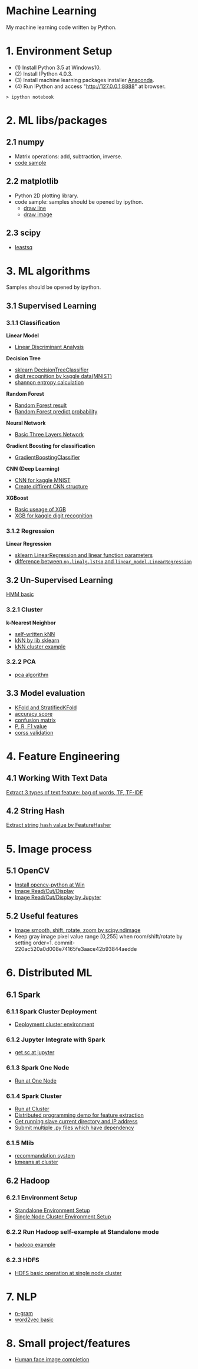 Machine Learning
=================

My machine learning code written by Python.

# 1. Environment Setup

* (1) Install Python 3.5 at Windows10.
* (2) Install IPython 4.0.3.
* (3) Install machine learning packages installer [Anaconda](https://www.continuum.io/downloads#_windows).
* (4) Run IPython and access "http://127.0.0.1:8888" at browser.

```
> ipython notebook
```


# 2. ML libs/packages


## 2.1 numpy

* Matrix operations: add, subtraction, inverse.
* [code sample](https://github.com/ybdesire/machinelearning/blob/master/1_numpy/matrix_calc.py)


## 2.2 matplotlib

* Python 2D plotting library.
* code sample: samples should be opened by ipython.
   * [draw line](https://github.com/ybdesire/machinelearning/blob/master/3_matplotlib/hello.ipynb)
   * [draw image](https://github.com/ybdesire/machinelearning/blob/master/3_matplotlib/draw_image.ipynb)


## 2.3 scipy

* [leastsq](https://github.com/ybdesire/machinelearning/blob/master/20_scipy/leastsq.ipynb)


# 3. ML algorithms

Samples should be opened by ipython.

## 3.1 Supervised Learning 

### 3.1.1 Classification

**Linear Model**
* [Linear Discriminant Analysis](https://github.com/ybdesire/machinelearning/blob/master/21_linear_model/lda.ipynb)


**Decision Tree**
* [sklearn DecisionTreeClassifier](https://github.com/ybdesire/machinelearning/blob/master/4_decision_tree/1_DTs_predict.ipynb)
* [digit recognition by kaggle data(MNIST)](https://github.com/ybdesire/machinelearning/blob/master/4_decision_tree/DTs_Digit_Recognition/predict_and_generate_kaggle_result.ipynb)
* [shannon entropy calculation](https://github.com/ybdesire/machinelearning/blob/master/4_decision_tree/calc_shannon.ipynb)

**Random Forest**
* [Random Forest result](https://github.com/ybdesire/machinelearning/blob/master/5_random_forest/RF_digit_recognition.ipynb)
* [Random Forest predict probability](https://github.com/ybdesire/machinelearning/blob/master/5_random_forest/RF_digit_recognition_probability.ipynb)


**Neural Network**
* [Basic Three Layers Network](https://github.com/ybdesire/machinelearning/blob/master/6_NN/toy_example.ipynb)


**Gradient Boosting for classification**
* [GradientBoostingClassifier](https://github.com/ybdesire/machinelearning/blob/master/7_ensemble/sklearn.ensemble%20learn.ipynb)


**CNN (Deep Learning)**
* [CNN for kaggle MNIST](https://github.com/ybdesire/machinelearning/blob/master/6_NN/CNN_mnist_kaggle.ipynb)
* [Create diffirent CNN structure](https://github.com/ybdesire/machinelearning/tree/master/11_CNN)


**XGBoost**
* [Basic useage of XGB](https://github.com/ybdesire/machinelearning/blob/master/10_xgboost/easy_example/main.py)
* [XGB for kaggle digit recognition](https://github.com/ybdesire/machinelearning/blob/master/10_xgboost/xgboost_kaggle_digit_recognition.ipynb)

### 3.1.2 Regression

**Linear Regression**

* [sklearn LinearRegression and linear function parameters](https://github.com/ybdesire/machinelearning/blob/master/14_regression/Linear_Regression.ipynb)
* [difference between  `np.linalg.lstsq` and `linear_model.LinearRegression`](https://github.com/ybdesire/machinelearning/blob/master/14_regression/Diff_np.linalg.lstsq_LinearRegression.ipynb)

## 3.2 Un-Supervised Learning

[HMM basic](https://github.com/ybdesire/machinelearning/blob/master/15_HMM/basic_hmm.ipynb)

### 3.2.1 Cluster

**k-Nearest Neighbor**
* [self-written kNN](https://github.com/ybdesire/machinelearning/blob/master/2_knn/knn.ipynb)
* [kNN by lib sklearn](https://github.com/ybdesire/machinelearning/blob/master/2_knn/KNeighborsClassifier.ipynb)
* [kNN cluster example](https://github.com/ybdesire/machinelearning/blob/master/12_cluster/KNN.ipynb)

### 3.2.2 PCA
* [pca algorithm](https://github.com/ybdesire/machinelearning/blob/master/13_data_compression/PCA_demo.ipynb)


## 3.3 Model evaluation

* [KFold and StratifiedKFold](https://github.com/ybdesire/machinelearning/blob/master/19_model_evaluate_selection/KFold.ipynb)
* [accuracy score](https://github.com/ybdesire/machinelearning/blob/master/19_model_evaluate_selection/accuracy_score.ipynb)
* [confusion matrix](https://github.com/ybdesire/machinelearning/blob/master/19_model_evaluate_selection/confusion_matrix.ipynb)
* [P, R, F1 value](https://github.com/ybdesire/machinelearning/blob/master/19_model_evaluate_selection/P_R_F1.ipynb)
* [corss validation](https://github.com/ybdesire/machinelearning/blob/master/19_model_evaluate_selection/cross_validation_simplest.ipynb)

# 4. Feature Engineering

## 4.1 Working With Text Data

[Extract 3 types of text feature: bag of words, TF, TF-IDF](https://github.com/ybdesire/machinelearning/blob/master/18_text_feature/work_with_text_data_basic.ipynb)

## 4.2 String Hash

[Extract string hash value by FeatureHasher](https://github.com/ybdesire/machinelearning/blob/master/18_text_feature/FeatureHasher.ipynb)



# 5. Image process

## 5.1 OpenCV
* [Install opencv-python at Win](https://github.com/ybdesire/machinelearning/blob/master/8_image_process/opencv/install_python_opencv_windows.md)
* [Image Read/Cut/Display](https://github.com/ybdesire/machinelearning/blob/master/8_image_process/opencv/img_read_display/1_img_read.py)
* [Image Read/Cut/Display by Jupyter](https://github.com/ybdesire/machinelearning/blob/master/8_image_process/opencv/img_read_display/2_img_basic.ipynb)


## 5.2 Useful features
* [Image smooth, shift, rotate, zoom by scipy.ndimage](https://github.com/ybdesire/machinelearning/blob/master/8_image_process/image_process_scikit-image.ipynb)
* Keep gray image pixel value range [0,255] when room/shift/rotate by setting order=1.   commit-220ac520a0d008e74165fe3aace42b93844aedde


# 6. Distributed ML

## 6.1 Spark

### 6.1.1 Spark Cluster Deployment

* [Deployment cluster environment](https://github.com/ybdesire/machinelearning/blob/master/16_spark/)

### 6.1.2 Jupyter Integrate with Spark

* [get sc at jupyter](https://github.com/ybdesire/machinelearning/blob/master/16_spark/spark_local_run_jupyter)

### 6.1.3 Spark One Node

* [Run at One Node](https://github.com/ybdesire/machinelearning/blob/master/16_spark/spark_local_run_basic)


### 6.1.4 Spark Cluster 

* [Run at Cluster](https://github.com/ybdesire/machinelearning/blob/master/16_spark/spark_cluster_run_basic)
* [Distributed programming demo for feature extraction](https://github.com/ybdesire/machinelearning/blob/master/16_spark/file_process_distributed)
* [Get running slave current directory and IP address](https://github.com/ybdesire/machinelearning/blob/master/16_spark/get_running_slave_address)
* [Submit multiple .py files which have dependency](https://github.com/ybdesire/machinelearning/blob/master/16_spark/spark_submit_multi_py_files)

### 6.1.5 Mlib

* [recommandation system](https://github.com/ybdesire/machinelearning/blob/master/16_spark/recommendation_system/basic_recommendation_system.ipynb)
* [kmeans at cluster](https://github.com/ybdesire/machinelearning/blob/master/16_spark/spark_mllib/kmeans_run_cluster)

## 6.2 Hadoop

### 6.2.1 Environment Setup

* [Standalone Environment Setup](https://github.com/ybdesire/machinelearning/blob/master/17_hadoop/env_setup_standalone)
* [Single Node Cluster Environment Setup](https://github.com/ybdesire/machinelearning/blob/master/17_hadoop/env_setup_cluster_singlenode)

### 6.2.2 Run Hadoop self-example at Standalone mode

* [hadoop example](https://github.com/ybdesire/machinelearning/blob/master/17_hadoop/run_example_standalone)

### 6.2.3 HDFS

* [HDFS basic operation at single node cluster](https://github.com/ybdesire/machinelearning/tree/master/17_hadoop/env_setup_cluster_singlenode#9-hdfs-operation)


# 7. NLP

* [n-gram](https://github.com/ybdesire/machinelearning/blob/master/9_NLP/1_ngram/3grams.py)
* [word2vec basic](https://github.com/ybdesire/machinelearning/blob/master/9_NLP/2_word2vec/word2vec_intro.ipynb)


# 8. Small project/features

* [Human face image completion](https://github.com/ybdesire/machinelearning/blob/master/8_image_process/image_completion_face.ipynb)






